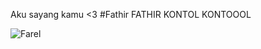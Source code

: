 Aku sayang kamu <3
#Fathir
FATHIR KONTOL
KONTOOOL


![Farel](https://user-images.githubusercontent.com/81058978/214558553-9515d67a-fc33-4fa1-8b77-c38d30d9abdf.png)
